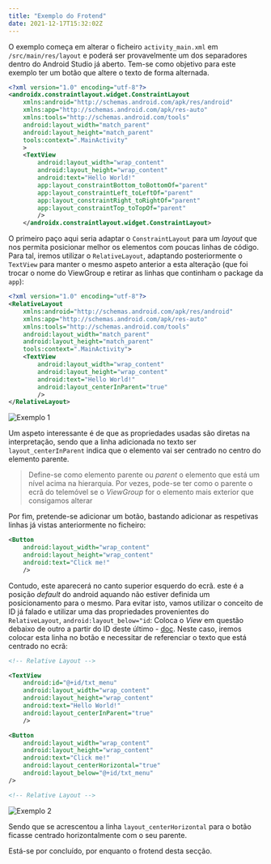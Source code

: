 ```yaml
---
title: "Exemplo do Frotend"
date: 2021-12-17T15:32:02Z
---
```


O exemplo começa em alterar o ficheiro `activity_main.xml` em `/src/main/res/layout` e poderá ser provavelmente um dos separadores dentro do Android Studio já aberto.
Tem-se como objetivo para este exemplo ter um botão que altere o texto de forma alternada.

```xml
<?xml version="1.0" encoding="utf-8"?>
<androidx.constraintlayout.widget.ConstraintLayout
    xmlns:android="http://schemas.android.com/apk/res/android"
    xmlns:app="http://schemas.android.com/apk/res-auto"
    xmlns:tools="http://schemas.android.com/tools"
    android:layout_width="match_parent"
    android:layout_height="match_parent"
    tools:context=".MainActivity"
    >
    <TextView
        android:layout_width="wrap_content"
        android:layout_height="wrap_content"
        android:text="Hello World!"
        app:layout_constraintBottom_toBottomOf="parent"
        app:layout_constraintLeft_toLeftOf="parent"
        app:layout_constraintRight_toRightOf="parent"
        app:layout_constraintTop_toTopOf="parent"
        />
    </androidx.constraintlayout.widget.ConstraintLayout>
```

O primeiro paço aqui seria adaptar o `ConstraintLayout` para um *layout* que nos permita posicionar melhor os elementos com poucas linhas de código.
Para tal, iremos utilizar o `RelativeLayout`, adaptando posteriormente o `TextView` para manter o mesmo aspeto anterior a esta alteração (que foi trocar o nome do ViewGroup e retirar as linhas que continham o package da `app`):

```xml
<?xml version="1.0" encoding="utf-8"?>
<RelativeLayout
    xmlns:android="http://schemas.android.com/apk/res/android"
    xmlns:app="http://schemas.android.com/apk/res-auto"
    xmlns:tools="http://schemas.android.com/tools"
    android:layout_width="match_parent"
    android:layout_height="match_parent"
    tools:context=".MainActivity">
    <TextView
        android:layout_width="wrap_content"
        android:layout_height="wrap_content"
        android:text="Hello World!"
        android:layout_centerInParent="true"
        />
</RelativeLayout>
```
![Exemplo 1](../images/exemplo_frotend_1.png)

Um aspeto interessante é de que as propriedades usadas são diretas na interpretação, sendo que a linha adicionada no texto ser `layout_centerInParent` indica que o elemento vai ser centrado no centro do elemento parente.

> Define-se como elemento parente ou *parent* o elemento que está um nível acima na hierarquia. Por vezes, pode-se ter como o parente o ecrã do telemóvel se o *ViewGroup* for o elemento mais exterior que consigamos alterar

Por fim, pretende-se adicionar um botão, bastando adicionar as respetivas linhas já vistas anteriormente no ficheiro:

```xml
<Button
    android:layout_width="wrap_content"
    android:layout_height="wrap_content"
    android:text="Click me!"
    />
```

Contudo, este aparecerá no canto superior esquerdo do ecrã.
este é a posição *default* do android aquando não estiver definida um posicionamento para o mesmo.
Para evitar isto, vamos utilizar o conceito de ID já falado e utilizar uma das propriedades provenientes do `RelativeLayout`, `android:layout_below="id`: Coloca o *View* em questão debaixo de outro a partir do ID deste último - [doc](https://developer.android.com/reference/android/widget/RelativeLayout.LayoutParams#attr_android:layout_below).
Neste caso, iremos colocar esta linha no botão e necessitar de referenciar o texto que está centrado no ecrã:

```xml
<!-- Relative Layout -->

<TextView
    android:id="@+id/txt_menu"
    android:layout_width="wrap_content"
    android:layout_height="wrap_content"
    android:text="Hello World!"
    android:layout_centerInParent="true"
    />

<Button
    android:layout_width="wrap_content"
    android:layout_height="wrap_content"
    android:text="Click me!"
    android:layout_centerHorizontal="true"
    android:layout_below="@+id/txt_menu"
/>

<!-- Relative Layout -->
```
![Exemplo 2](../images/exemplo_frotend_2.png)

Sendo que se acrescentou a linha `layout_centerHorizontal` para o botão ficasse centrado horizontalmente com o seu parente.

Está-se por concluído, por enquanto o frotend desta secção.